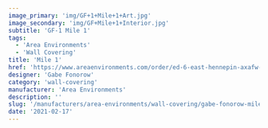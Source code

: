```yaml
---
image_primary: 'img/GF+1+Mile+1+Art.jpg'
image_secondary: 'img/GF+Mile+1+Interior.jpg'
subtitle: 'GF-1 Mile 1'
tags:
  - 'Area Environments'
  - 'Wall Covering'
title: 'Mile 1'
href: 'https://www.areaenvironments.com/order/ed-6-east-hennepin-axafw-lxan5'
designer: 'Gabe Fonorow'
category: 'wall-covering'
manufacturer: 'Area Environments'
description: ''
slug: '/manufacturers/area-environments/wall-covering/gabe-fonorow-mile-1'
date: '2021-02-17'
---
```

